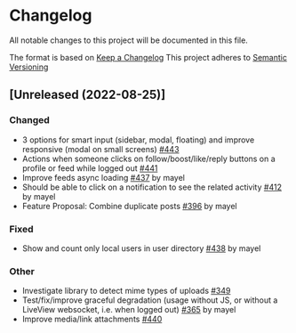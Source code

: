 # Changelog
All notable changes to this project will be documented in this file.

The format is based on [Keep a Changelog](https://keepachangelog.com/en/1.0.0/)
This project adheres to [Semantic Versioning](https://semver.org/spec/v2.0.0.html)

## [Unreleased (2022-08-25)]
### Changed
- 3 options for smart input (sidebar, modal, floating) and improve responsive (modal on small screens) [#443](https://github.com/bonfire-networks/bonfire-app/issues/443) 
- Actions when someone clicks on follow/boost/like/reply buttons on a profile or feed while logged out [#441](https://github.com/bonfire-networks/bonfire-app/issues/441) 
- Improve feeds async loading [#437](https://github.com/bonfire-networks/bonfire-app/issues/437) by mayel
- Should be able to click on a notification to see the related activity [#412](https://github.com/bonfire-networks/bonfire-app/issues/412) by mayel
- Feature Proposal: Combine duplicate posts [#396](https://github.com/bonfire-networks/bonfire-app/issues/396) by mayel

### Fixed
- Show and count only local users in user directory [#438](https://github.com/bonfire-networks/bonfire-app/issues/438) by mayel

### Other
- Investigate library to detect mime types of uploads [#349](https://github.com/bonfire-networks/bonfire-app/issues/349) 
- Test/fix/improve graceful degradation (usage without JS, or without a LiveView websocket, i.e. when logged out) [#365](https://github.com/bonfire-networks/bonfire-app/issues/365) by mayel
- Improve media/link attachments [#440](https://github.com/bonfire-networks/bonfire-app/issues/440) 

